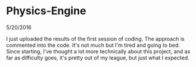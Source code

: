 # Physics-Engine

5/20/2016

I just uploaded the results of the first session of coding. The approach is commented into the code. It's not much but I'm tired and going to bed. Since starting, I've thought a lot more technically about this project, and as far as difficulty goes, it's pretty out of my league, but just what I expected.
